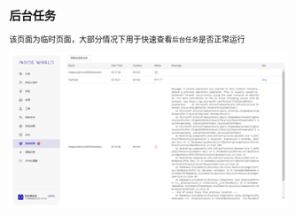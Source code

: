 ## 后台任务 <!-- {docsify-ignore} -->

该页面为临时页面，大部分情况下用于快速查看`后台任务`是否正常运行

![background-task](../img/background-task.png)